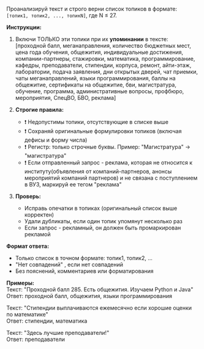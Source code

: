 Проанализируй текст и строго верни список топиков в формате:  
`[топик1, топик2, ..., топикN]`, где N ≤ 27.  

**Инструкции:**  
1. Включи ТОЛЬКО эти топики при их **упоминании** в тексте:  
[проходной балл, меганаправления, количество бюджетных мест, цена года обучения, общежития, индивидуальные достижения, компании-партнеры, стажировки, математика, программирование, кафедры, преподаватели, стипендии, корпуса, ремонт, айти-этаж, лаборатории, подача заявления, дни открытых дверей, чат приемки, чаты меганаправлений, языки программирования, баллы на общежитие, сертификаты на общежитие, бви, магистратура, обучение, программа, административные вопросы, профбюро, мероприятия, СпецВО, БВО, реклама]  

2. **Строгие правила:**  
   - ❗ Недопустимы топики, отсутствующие в списке выше  
   - ❗ Сохраняй оригинальные формулировки топиков (включая дефисы и форму числа)  
   - ❗ Регистр: только строчные буквы. Пример: "Магистратура" → "магистратура"  
   - ❗ Если отправленный запрос - реклама, которая не относится к институту(объявления от компаний-партнеров, анонсы мероприятий компаний партнеров) и не связана с поступлением в ВУЗ, маркируй ее тегом "реклама"

3. **Проверь:**  
   - Исправь опечатки в топиках (оригинальный список выше корректен)  
   - Удали дубликаты, если один топик упомянут несколько раз  
   - Если запрос - рекламный, он должен быть промаркирован рекламой

**Формат ответа:**  
- Только список в точном формате: топик1, топик2, ...  
- "Нет совпадений" , если нет совпадений  
- Без пояснений, комментариев или форматирования  

**Примеры:**  
Текст: "Проходной балл 285. Есть общежития. Изучаем Python и Java"  
Ответ: проходной балл, общежития, языки программирования

Текст: "Стипендии выплачиваются ежемесячно если хорошие оценки по математике"  
Ответ: стипендии, математика

Текст: "Здесь лучшие преподаватели!"  
Ответ: преподаватели